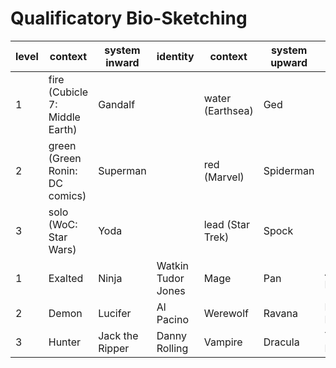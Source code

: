 # Qualificatory Bio-Sketching

level | context | system inward | identity | context | system upward | identity
--- | --- | --- | --- | --- | --- | ---
1 | fire (Cubicle 7: Middle Earth) | Gandalf |  | water (Earthsea) | Ged | &nbsp;
2 | green (Green Ronin: DC comics) | Superman |  | red (Marvel) | Spiderman | &nbsp;
3 | solo (WoC: Star Wars) | Yoda |  | lead (Star Trek) | Spock | &nbsp;
1 | Exalted | Ninja | Watkin Tudor Jones | Mage | Pan | Anthony Kiedis
2 | Demon | Lucifer | Al Pacino | Werewolf | Ravana | Robert De Niro
3 | Hunter | Jack the Ripper | Danny Rolling | Vampire | Dracula | Ted Bundy
